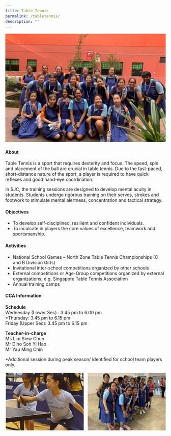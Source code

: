```yaml
---
title: Table Tennis
permalink: /tabletennis/
description: ""
---
```

![](/images/CCA/Physical%20Sports/Table%20Tennis/T1.jpg)

#### **About**


Table Tennis is a sport that requires dexterity and focus. The speed, spin and placement of the ball are crucial in table tennis. Due to the fast-paced, short-distance nature of the sport, a player is required to have quick reflexes and good hand-eye coordination.

  

In SJC, the training sessions are designed to develop mental acuity in students. Students undergo rigorous training on their serves, strokes and footwork to stimulate mental alertness, concentration and tactical strategy.

#### **Objectives**


*   To develop self-disciplined, resilient and confident individuals.
*   To inculcate in players the core values of excellence, teamwork and sportsmanship.

#### **Activities**


*   National School Games – North Zone Table Tennis Championships (C and B Division Girls)
*   Invitational inter-school competitions organized by other schools
*   External competitions or Age-Group competitions organized by external organizations; e.g. Singapore Table Tennis Association
*   Annual training camps

#### **CCA Information**
**Schedule**
<br>
Wednesday (Lower Sec) : 3.45 pm to 6.00 pm <br>
*Thursday: 3.45 pm to 6.15 pm<br>
Friday (Upper Sec): 3.45 pm to 6.15 pm

**Teacher-in-charge**<br>
Ms Lim Siew Chun<br>
Mr Dino Soh Yi Hao<br>
Mr Yau Ming Chin

*Additional session during peak season/ identified for school team players only.

![](/images/CCA/Physical%20Sports/Table%20Tennis/T2.png)